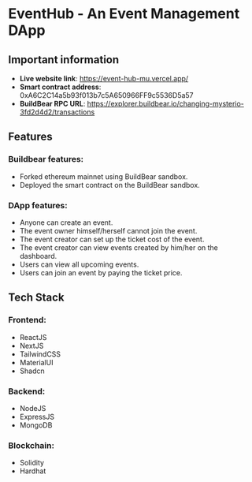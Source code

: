 # EventHub - An Event Management DApp

## Important information

- **Live website link**: https://event-hub-mu.vercel.app/
- **Smart contract address**: 0xA6C2C14a5b93f013b7c5A650966FF9c5536D5a57
- **BuildBear RPC URL**: https://explorer.buildbear.io/changing-mysterio-3fd2d4d2/transactions

## Features

### Buildbear features:

- Forked ethereum mainnet using BuildBear sandbox.
- Deployed the smart contract on the BuildBear sandbox.

### DApp features:

- Anyone can create an event.
- The event owner himself/herself cannot join the event.
- The event creator can set up the ticket cost of the event.
- The event creator can view events created by him/her on the dashboard.
- Users can view all upcoming events.
- Users can join an event by paying the ticket price.

## Tech Stack

### Frontend:

- ReactJS
- NextJS
- TailwindCSS
- MaterialUI
- Shadcn

### Backend:

- NodeJS
- ExpressJS
- MongoDB

### Blockchain:

- Solidity
- Hardhat

